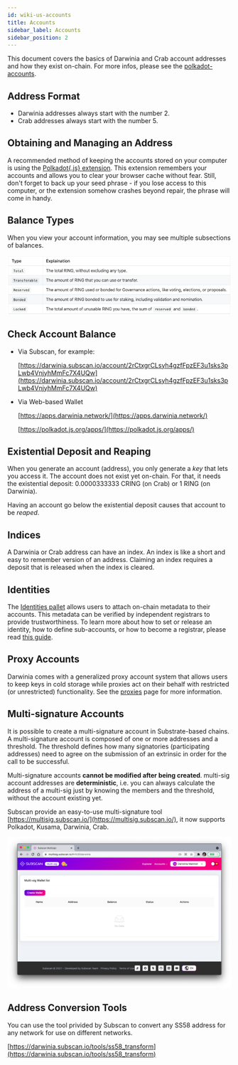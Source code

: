 ```yaml
---
id: wiki-us-accounts
title: Accounts
sidebar_label: Accounts
sidebar_position: 2
---
```


This document covers the basics of Darwinia and Crab account addresses and how they exist on-chain. For more infos, please see the [polkadot-accounts](https://wiki.polkadot.network/docs/learn-accounts).

## Address Format

- Darwinia addresses always start with the number 2.
- Crab addresses always start with the number 5.

## Obtaining and Managing an Address

A recommended method of keeping the accounts stored on your computer is using the [Polkadot{.js} extension](https://github.com/polkadot-js/extension). This extension remembers your accounts and allows you to clear your browser cache without fear. Still, don't forget to back up your seed phrase - if you lose access to this computer, or the extension somehow crashes beyond repair, the phrase will come in handy.

## Balance Types

When you view your account information, you may see multiple subsections of balances.

![balance-types](../assets/wiki-us-accounts-balance-types.png)

## Check Account Balance

- Via Subscan, for example:

    [https://darwinia.subscan.io/account/2rCtxgrCLsyh4gzfFpzEF3u1sks3pLwb4VnjyhMmFc7X4UQw](https://darwinia.subscan.io/account/2rCtxgrCLsyh4gzfFpzEF3u1sks3pLwb4VnjyhMmFc7X4UQw)

- Via Web-based Wallet

    [https://apps.darwinia.network/](https://apps.darwinia.network/)

    [https://polkadot.js.org/apps/](https://polkadot.js.org/apps/)

## Existential Deposit and Reaping

When you generate an account (address), you only generate a *key* that lets you access it. The account does not exist yet on-chain. For that, it needs the existential deposit: 0.0000333333 CRING (on Crab) or 1 RING (on Darwinia).

Having an account go below the existential deposit causes that account to be *reaped*.

## Indices

A Darwinia or Crab address can have an index. An index is like a short and easy to remember version of an address. Claiming an index requires a deposit that is released when the index is cleared.

## Identities

The [Identities pallet](https://github.com/paritytech/substrate/tree/master/frame/identity) allows users to attach on-chain metadata to their accounts. This metadata can be verified by independent registrars to provide trustworthiness. To learn more about how to set or release an identity, how to define sub-accounts, or how to become a registrar, please read [this guide](https://wiki.polkadot.network/docs/learn-identity).

## Proxy Accounts

Darwinia comes with a generalized proxy account system that allows users to keep keys in cold storage while proxies act on their behalf with restricted (or unrestricted) functionality. See the [proxies](https://wiki.polkadot.network/docs/learn-proxies) page for more information.

## Multi-signature Accounts

It is possible to create a multi-signature account in Substrate-based chains. A multi-signature account is composed of one or more addresses and a threshold. The threshold defines how many signatories (participating addresses) need to agree on the submission of an extrinsic in order for the call to be successful.

Multi-signature accounts **cannot be modified after being created**. multi-sig account addresses are **deterministic**, i.e. you can always calculate the address of a multi-sig just by knowing the members and the threshold, without the account existing yet.

Subscan provide an easy-to-use multi-signature tool [https://multisig.subscan.io/](https://multisig.subscan.io/), it now supports Polkadot, Kusama, Darwinia, Crab.

![subscan](../assets/wiki-us-accounts-subscan.png)

## Address Conversion Tools

You can use the tool privided by Subscan to convert any SS58 address for any network for use on different networks.

[https://darwinia.subscan.io/tools/ss58_transform](https://darwinia.subscan.io/tools/ss58_transform)
